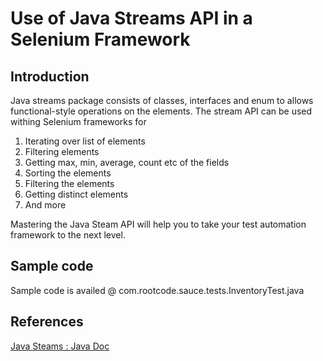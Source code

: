 # Use of Java Streams API in a Selenium Framework

## Introduction
Java streams package consists of classes, interfaces and enum to allows functional-style operations on the elements.
The stream API can be used withing Selenium frameworks for 
1. Iterating over list of elements 
2. Filtering elements 
3. Getting max, min, average, count etc of the fields 
4. Sorting the elements 
5. Filtering the elements 
6. Getting distinct elements 
7. And more 

Mastering the Java Steam API will help you to take your test automation framework to the next level.

## Sample code 
Sample code is availed @ com.rootcode.sauce.tests.InventoryTest.java 


## References 
[Java Steams : Java Doc](https://docs.oracle.com/javase/8/docs/api/java/util/stream/Stream.html)